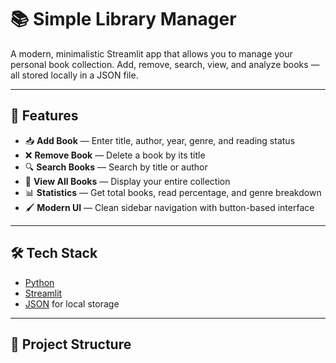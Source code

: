 # 📚 Simple Library Manager

A modern, minimalistic Streamlit app that allows you to manage your personal book collection. Add, remove, search, view, and analyze books — all stored locally in a JSON file.

---

## 🚀 Features

- 📥 **Add Book** — Enter title, author, year, genre, and reading status  
- ❌ **Remove Book** — Delete a book by its title  
- 🔍 **Search Books** — Search by title or author  
- 📖 **View All Books** — Display your entire collection  
- 📊 **Statistics** — Get total books, read percentage, and genre breakdown  
- 🖌️ **Modern UI** — Clean sidebar navigation with button-based interface

---

## 🛠️ Tech Stack

- [Python](https://www.python.org/)
- [Streamlit](https://streamlit.io/)
- [JSON](https://www.json.org/) for local storage

---

## 📁 Project Structure

